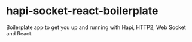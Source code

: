 # hapi-socket-react-boilerplate
Boilerplate app to get you up and running with Hapi, HTTP2, Web Socket and React.
